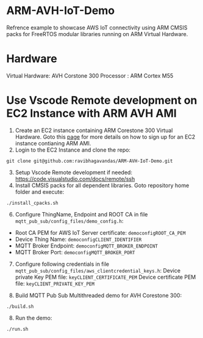 # ARM-AVH-IoT-Demo
Refrence example to showcase AWS IoT connectivity using ARM CMSIS packs for FreeRTOS modular libraries running on ARM Virtual Hardware.

# Hardware

Virtual Hardware: AVH Corstone 300
Processor : ARM Cortex M55


# Use Vscode Remote development on EC2 Instance with ARM AVH AMI

1. Create an EC2 instance containing ARM Corestone 300 Virtual Hardware. Goto this [page](https://www.arm.com/products/development-tools/simulation/virtual-hardware) for more details on 
how to sign up for an EC2 instance contianing ARM AMI.
2. Login to the EC2 Instance and clone the repo:
```
git clone git@github.com:ravibhagavandas/ARM-AVH-IoT-Demo.git
```
3. Setup Vscode Remote development if needed: https://code.visualstudio.com/docs/remote/ssh
4. Install CMSIS packs for all dependent libraries. Goto repository home folder and execute:
```
./install_cpacks.sh
```

6. Configure ThingName, Endpoint and ROOT CA in file `mqtt_pub_sub/config_files/demo_config.h`:
- Root CA  PEM for AWS IoT Server certificate: `democonfigROOT_CA_PEM`
- Device Thing Name: `democonfigCLIENT_IDENTIFIER`
- MQTT Broker Endpoint: `democonfigMQTT_BROKER_ENDPOINT`
- MQTT Broker Port: `democonfigMQTT_BROKER_PORT`

7. Configure following credentials in file `mqtt_pub_sub/config_files/aws_clientcredential_keys.h`:
Device private Key PEM file: `keyCLIENT_CERTIFICATE_PEM` 
Device certificate PEM file: `keyCLIENT_PRIVATE_KEY_PEM` 

8. Build MQTT Pub Sub Multithreaded demo for AVH Corestone 300:
```
./build.sh
```

8. Run the demo:
```
./run.sh
```
